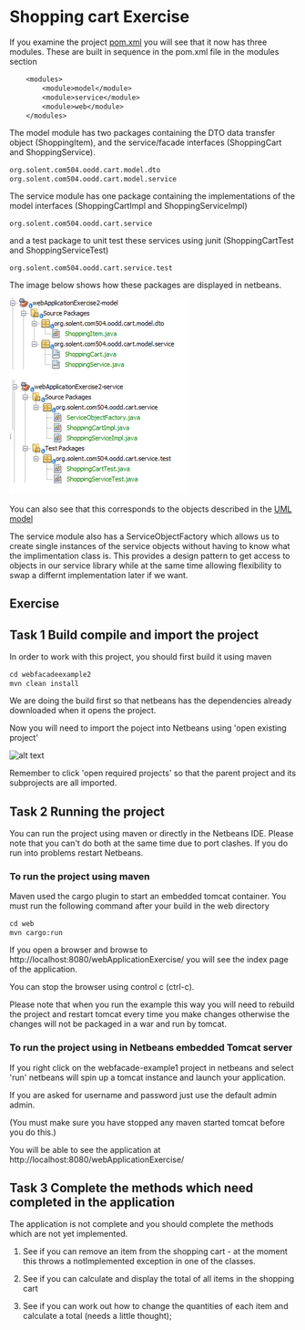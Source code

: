 
# Shopping cart Exercise

If you examine the project [pom.xml](../webApplicationExercise2/pom.xml) you will see that it now has three modules. 
These are built in sequence in the pom.xml file in the modules section
```
    <modules>
        <module>model</module>
        <module>service</module>
        <module>web</module>
    </modules>
```
The model module has two packages containing the DTO data transfer object (ShoppingItem), and the service/facade interfaces (ShoppingCart and ShoppingService). 
```
org.solent.com504.oodd.cart.model.dto
org.solent.com504.oodd.cart.model.service
```
The service module has one package containing the implementations of the model interfaces (ShoppingCartImpl and ShoppingServiceImpl)
```
org.solent.com504.oodd.cart.service
```
and a test package to unit test these services using junit (ShoppingCartTest and ShoppingServiceTest)
```
org.solent.com504.oodd.cart.service.test
```
The image below shows how these packages are displayed in netbeans.

![alt text](../webApplicationExercise2/images/ShoppingCartModel.png "Figure ShoppingCartModel.png" )

You can also see that this corresponds to the objects described in the [UML model](../webApplicationExercise2/UMLmodel)

The service module also has a ServiceObjectFactory which allows us to create single instances of the service objects without having to know what the implimentation class is.
This provides a design pattern to get access to objects in our service library while at the same time allowing flexibility to swap a differnt implementation later if we want.

## Exercise

## Task 1 Build compile and import the project
In order to work with this project, you should first build it using maven
```
cd webfacadeexample2
mvn clean install
```
We are doing the build first so that netbeans has the dependencies already downloaded when it opens the project.

Now you will need to import the poject into Netbeans using 'open existing project'

![alt text](../webfacadeexample2/images/NetbeansOpenProject.png "Figure NetbeansOpenProject.png" )

Remember to click 'open required projects' so that the parent project and its subprojects are all imported.

##  Task 2 Running the project

You can run the project using maven or directly in the Netbeans IDE.
Please note that you can't do both at the same time due to port clashes.
If you do run into problems restart Netbeans.

### To run the project using maven

Maven used the cargo plugin to start an embedded tomcat container.
You must run the following command after your build in the web directory

```
cd web
mvn cargo:run
```
If you open a browser and browse to http://localhost:8080/webApplicationExercise/
you will see the index page of the application.

You can stop the browser using control c (ctrl-c).

Please note that when you run the example this way you will need to rebuild the project and restart tomcat
every time you make changes otherwise the changes will not be packaged in a war and run by tomcat.

### To run the project using  in Netbeans embedded Tomcat server

If you right click on the webfacade-example1 project in netbeans and select 'run' netbeans will spin up a tomcat instance and launch your application.

If you are asked for username and password just use the default admin admin.
 
(You must make sure you have stopped any maven started tomcat before you do this.)

You will be able to see the application at http://localhost:8080/webApplicationExercise/

## Task 3 Complete the methods which need completed in the application

The application is not complete and you should complete the methods which are not yet implemented.

1. See if you can remove an item from the shopping cart - at the moment this throws a notImplemented exception in one of the classes.

2. See if you can calculate and display the total of all items in the shopping cart

3. See if you can work out how to change the quantities of each item and calculate a total (needs a little thought);




